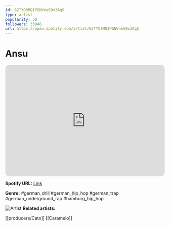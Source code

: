 ```yaml
---
id: 62TYO8MQIPGNVne59x3AqS
type: artist
popularity: 50
followers: 33946
url: https://open.spotify.com/artist/62TYO8MQIPGNVne59x3AqS
---
```

# Ansu

<iframe style="border-radius:12px" src="https://open.spotify.com/embed/artist/62TYO8MQIPGNVne59x3AqS" width="100%" height="352" frameBorder="0" allowfullscreen="" allow="autoplay; clipboard-write; encrypted-media; fullscreen; picture-in-picture" loading="lazy"></iframe>

**Spotify URL:** [Link](https://open.spotify.com/artist/62TYO8MQIPGNVne59x3AqS)

**Genre:**  #german_drill #german_hip_hop #german_trap #german_underground_rap #hamburg_hip_hop

![Artist](https://i.scdn.co/image/ab67616d0000b273038601ac10f69bcc15b2503b)
**Related artists:**

[[producers/Cato]]
[[Caramelo]]
